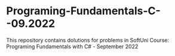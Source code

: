 # Programing-Fundamentals-C--09.2022
This repository contains dolutions for problems in SoftUni Course: Programing Fundamentals with C# - September 2022
